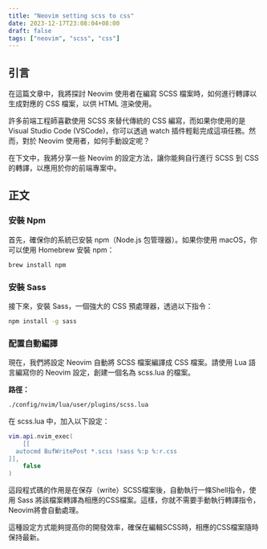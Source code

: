 ```yaml
---
title: "Neovim setting scss to css"
date: 2023-12-17T23:08:04+08:00
draft: false
tags: ["neovim", "scss", "css"]
---
```


## 引言

在這篇文章中，我將探討 Neovim 使用者在編寫 SCSS 檔案時，如何進行轉譯以生成對應的 CSS 檔案，以供 HTML 渲染使用。

許多前端工程師喜歡使用 SCSS 來替代傳統的 CSS 編寫，而如果你使用的是Visual Studio Code (VSCode)，你可以透過 watch 插件輕鬆完成這項任務。然而，對於 Neovim 使用者，如何手動設定呢？

在下文中，我將分享一些 Neovim 的設定方法，讓你能夠自行進行 SCSS 到 CSS 的轉譯，以應用於你的前端專案中。

## 正文

### 安裝 Npm

首先，確保你的系統已安裝 npm（Node.js 包管理器）。如果你使用 macOS，你可以使用 Homebrew 安裝 npm：

```sh
brew install npm
```

### 安裝 Sass

接下來，安裝 Sass，一個強大的 CSS 預處理器，透過以下指令：

```sh
npm install -g sass
```

### 配置自動編譯

現在，我們將設定 Neovim 自動將 SCSS 檔案編譯成 CSS 檔案。請使用 Lua 語言編寫你的 Neovim 設定，創建一個名為 scss.lua 的檔案。

**路徑：**

```sh
./config/nvim/lua/user/plugins/scss.lua
```

在 scss.lua 中，加入以下設定：

```lua
vim.api.nvim_exec(
	[[
  autocmd BufWritePost *.scss !sass %:p %:r.css
]],
	false
)
```

這段程式碼的作用是在保存（write）SCSS檔案後，自動執行一條Shell指令，使用 Sass 將該檔案轉譯為相應的CSS檔案。這樣，你就不需要手動執行轉譯指令，Neovim將會自動處理。

這種設定方式能夠提高你的開發效率，確保在編輯SCSS時，相應的CSS檔案隨時保持最新。
